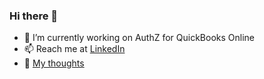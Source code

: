 ### Hi there 👋

- 🔭 I’m currently working on AuthZ for QuickBooks Online
- 📫 Reach me at [LinkedIn](https://www.linkedin.com/in/avanathan/)
- 📖 [My thoughts](https://bytesunlimited.org/about/)

<!--
**avanathan/avanathan** is a ✨ _special_ ✨ repository because its `README.md` (this file) appears on your GitHub profile.

Here are some ideas to get you started:

- 🔭 I’m currently working on ...
- 🌱 I’m currently learning ...
- 👯 I’m looking to collaborate on ...
- 🤔 I’m looking for help with ...
- 💬 Ask me about ...
- 📫 How to reach me: ...
- 😄 Pronouns: ...
- ⚡ Fun fact: ...
-->
